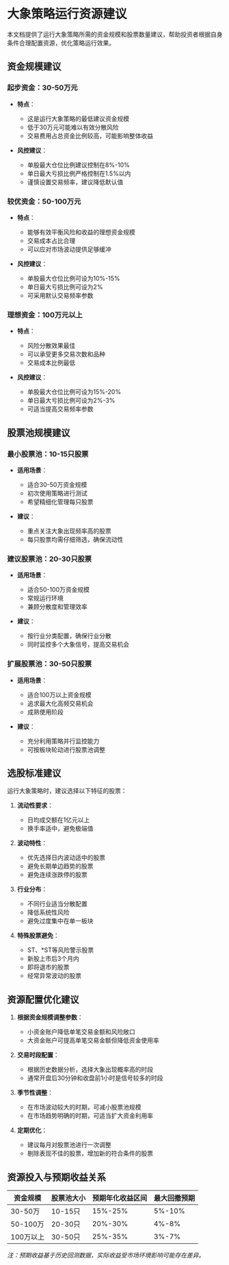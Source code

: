 # 大象策略运行资源建议

本文档提供了运行大象策略所需的资金规模和股票数量建议，帮助投资者根据自身条件合理配置资源，优化策略运行效果。

## 资金规模建议

### 起步资金：30-50万元

- **特点**：
  - 这是运行大象策略的最低建议资金规模
  - 低于30万元可能难以有效分散风险
  - 交易费用占总资金比例较高，可能影响整体收益

- **风控建议**：
  - 单股最大仓位比例建议控制在8%-10%
  - 单日最大亏损比例严格控制在1.5%以内
  - 谨慎设置交易频率，建议降低默认值

### 较优资金：50-100万元

- **特点**：
  - 能够有效平衡风险和收益的理想资金规模
  - 交易成本占比合理
  - 可以应对市场波动提供足够缓冲

- **风控建议**：
  - 单股最大仓位比例可设为10%-15%
  - 单日最大亏损比例可设为2%
  - 可采用默认交易频率参数

### 理想资金：100万元以上

- **特点**：
  - 风险分散效果最佳
  - 可以承受更多交易次数和品种
  - 交易成本比例最低

- **风控建议**：
  - 单股最大仓位比例可设为15%-20%
  - 单日最大亏损比例可设为2%-3%
  - 可适当提高交易频率参数

## 股票池规模建议

### 最小股票池：10-15只股票

- **适用场景**：
  - 适合30-50万资金规模
  - 初次使用策略进行测试
  - 希望精细化管理每只股票

- **建议**：
  - 重点关注大象出现频率高的股票
  - 每只股票均需仔细筛选，确保流动性

### 建议股票池：20-30只股票

- **适用场景**：
  - 适合50-100万资金规模
  - 常规运行环境
  - 兼顾分散度和管理效率

- **建议**：
  - 按行业分类配置，确保行业分散
  - 同时监控多个大象信号，提高交易机会

### 扩展股票池：30-50只股票

- **适用场景**：
  - 适合100万以上资金规模
  - 追求最大化高频交易机会
  - 成熟使用阶段

- **建议**：
  - 充分利用策略并行监控能力
  - 可按板块轮动进行股票池调整

## 选股标准建议

运行大象策略时，建议选择以下特征的股票：

1. **流动性要求**：
   - 日均成交额在1亿元以上
   - 换手率适中，避免极端值

2. **波动特性**：
   - 优先选择日内波动适中的股票
   - 避免长期单边趋势的股票
   - 避免连续涨跌停的股票

3. **行业分布**：
   - 不同行业适当分散配置
   - 降低系统性风险
   - 避免过度集中在单一板块

4. **特殊股票避免**：
   - ST、*ST等风险警示股票
   - 新股上市后3个月内
   - 即将退市的股票
   - 经常异常波动的股票

## 资源配置优化建议

1. **根据资金规模调整参数**：
   - 小资金账户降低单笔交易金额和风险敞口
   - 大资金账户可提高单笔交易金额但降低资金使用率

2. **交易时段配置**：
   - 根据历史数据分析，选择大象出现概率高的时段
   - 通常开盘后30分钟和收盘前1小时是信号较多的时段

3. **季节性调整**：
   - 在市场波动较大的时期，可减小股票池规模
   - 在市场趋势明确的时期，可适当扩大资金利用率

4. **定期优化**：
   - 建议每月对股票池进行一次调整
   - 剔除表现不佳的股票，增加新的符合条件的股票

## 资源投入与预期收益关系

| 资金规模 | 股票池大小 | 预期年化收益区间 | 最大回撤预期 |
|---------|-----------|----------------|------------|
| 30-50万  | 10-15只   | 15%-25%        | 5%-10%     |
| 50-100万 | 20-30只   | 20%-30%        | 4%-8%      |
| 100万以上 | 30-50只   | 25%-35%        | 3%-7%      |

*注：预期收益基于历史回测数据，实际收益受市场环境影响可能存在差异。* 